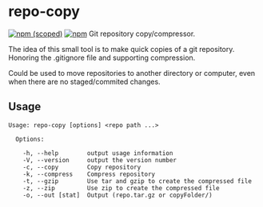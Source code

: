 # repo-copy
[![npm (scoped)](https://img.shields.io/npm/v/repo-copy.svg)](https://www.npmjs.com/package/repo-copy)
[![npm](https://img.shields.io/npm/l/repo-copy.svg)](https://www.npmjs.com/package/repo-copy)
Git repository copy/compressor.

The idea of this small tool is to make quick copies of a git repository.
Honoring the .gitignore file and supporting compression.

Could be used to move repositories to another directory or computer, even when there are no staged/commited changes.

## Usage

```
Usage: repo-copy [options] <repo path ...>

  Options:

    -h, --help        output usage information
    -V, --version     output the version number
    -c, --copy        Copy repository
    -k, --compress    Compress repository
    -t, --gzip        Use tar and gzip to create the compressed file
    -z, --zip         Use zip to create the compressed file
    -o, --out [stat]  Output (repo.tar.gz or copyFolder/)


```
